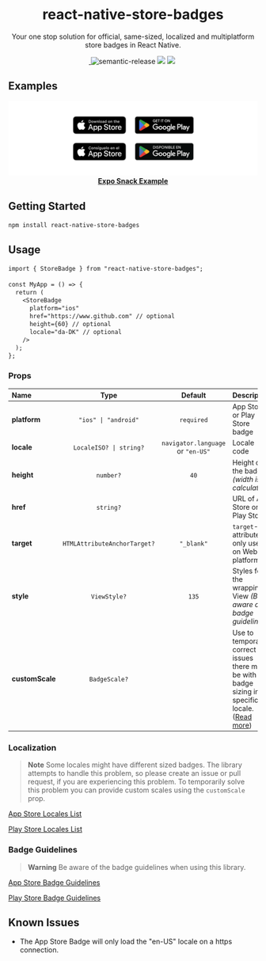 <div align="center">
  <h1>react-native-store-badges</h1>
  <p>Your one stop solution for official, same-sized, localized and multiplatform store badges in React Native.</p>

  <a href="https://www.npmjs.com/package/react-native-store-badges" target="\_parent">
    <img alt="" src="https://img.shields.io/npm/dm/react-native-store-badges.svg" />
  </a>
  <img alt="semantic-release" src="https://img.shields.io/badge/%20%20%F0%9F%93%A6%F0%9F%9A%80-semantic--release-e10079.svg">
  <img src="https://img.shields.io/badge/license-MIT%20-blue" />
  <img src="https://img.shields.io/badge/PRs-welcome-brightgreen.svg" />
  <img alt="" src="https://img.shields.io/github/stars/usekeyhole/react-native-store-badges.svg?style=social&label=Star" />
</div>

## Examples

<div align="center">
  <img src="https://raw.githubusercontent.com/usekeyhole/react-native-store-badges/master/img/repo-header.png" alt="React Native Store Badges" />

  <a href="https://snack.expo.dev/@reinhardt/react-native-store-badges" target="_blank">
    <b>Expo Snack Example</b>
  </a>
</div>

## Getting Started

```
npm install react-native-store-badges
```

## Usage

```tsx
import { StoreBadge } from "react-native-store-badges";

const MyApp = () => {
  return (
    <StoreBadge
      platform="ios"
      href="https://www.github.com" // optional
      height={60} // optional
      locale="da-DK" // optional
    />
  );
};
```

### Props

| Name            |                  Type                   |              Default              | Description                                                                                                             |
| :-------------- | :-------------------------------------: | :-------------------------------: | :---------------------------------------------------------------------------------------------------------------------- |
| **platform**    |   <code>"ios" &#124; "android"</code>   |            `required`             | App Store or Play Store badge                                                                                           |
| **locale**      | <code>LocaleISO? &#124; string?</code>  | `navigator.language` or `"en-US"` | Locale code                                                                                                             |
| **height**      |          <code>number?</code>           |               `40`                | Height of the badge <i>(width is calculated)</i>                                                                        |
| **href**        |          <code>string?</code>           |                                   | URL of App Store or Play Store                                                                                          |
| **target**      | <code>HTMLAttributeAnchorTarget?</code> |            `"_blank"`             | `target`-attribute is only used on Web platforms                                                                        |
| **style**       |         <code>ViewStyle?</code>         |               `135`               | Styles for the wrapping View <i>(Be aware of badge guidelines)</i>                                                      |
| **customScale** |        <code>BadgeScale?</code>         |                                   | Use to temporarily correct any issues there may be with badge sizing in a specific locale. ([Read more](#localization)) |

### Localization

> **Note**
> Some locales might have different sized badges. The library attempts to handle this problem, so please create an issue or pull request, if you are experiencing this problem. To temporarily solve this problem you can provide custom scales using the `customScale` prop.

[App Store Locales List](https://www.apple.com/itunes/marketing-on-itunes/identity-guidelines.html#itunes-store-badges#localized-lockups)

[Play Store Locales List](https://play.google.com/intl/en-US/badges/#!#locale)

### Badge Guidelines

> **Warning**
> Be aware of the badge guidelines when using this library.

[App Store Badge Guidelines](https://developer.apple.com/app-store/marketing/guidelines/)

[Play Store Badge Guidelines](https://play.google.com/intl/en_us/badges/)

## Known Issues

- The App Store Badge will only load the "en-US" locale on a https connection.
